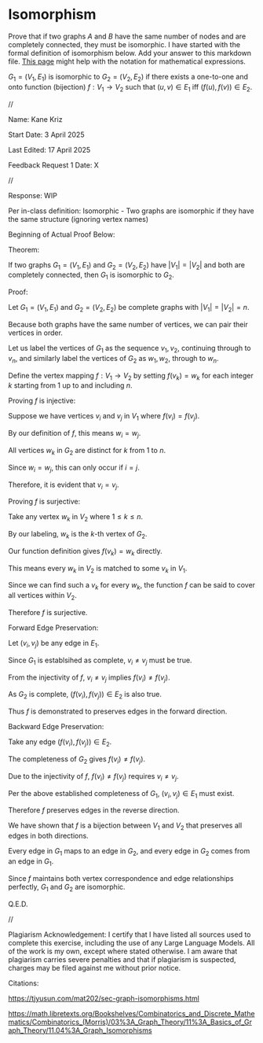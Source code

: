 # Isomorphism

Prove that if two graphs $A$ and $B$ have the same number of nodes and are
completely connected, they must be isomorphic. I have started with the formal
definition of isomorphism below. Add your answer to this markdown file. [This
page](https://docs.github.com/en/get-started/writing-on-github/working-with-advanced-formatting/writing-mathematical-expressions)
might help with the notation for mathematical expressions.

$G_1=(V_1 , E_1)$ is isomorphic to $G_2 = (V_2, E_2)$ if there exists a
one-to-one and onto function (bijection) $f: V_1 \rightarrow V_2$ such that $(u,v)
\in E_1$ iff $(f(u),f(v)) \in E_2$.


//


Name: Kane Kriz

Start Date: 3 April 2025

Last Edited: 17 April 2025

Feedback Request 1 Date: X


//


Response: WIP

Per in-class definition: Isomorphic - Two graphs are isomorphic if they have the same structure (ignoring vertex names)


Beginning of Actual Proof Below:

Theorem: 

If two graphs $G_1=(V_1, E_1)$ and $G_2=(V_2, E_2)$ have $|V_1| = |V_2|$ and both are completely connected, then $G_1$ is isomorphic to $G_2$.


Proof:

Let $G_1=(V_1,E_1)$ and $G_2=(V_2,E_2)$ be complete graphs with $|V_1|=|V_2|=n$.


Because both graphs have the same number of vertices, we can pair their vertices in order. 

Let us label the vertices of $G_1$ as the sequence $v_1, v_2,$ continuing through to $v_n$, and similarly label the vertices of $G_2$ as $w_1, w_2,$ through to $w_n$.

Define the vertex mapping $f:V_1\rightarrow V_2$ by setting $f(v_k) = w_k$ for each integer $k$ starting from 1 up to and including $n$.


Proving $f$ is injective:

Suppose we have vertices $v_i$ and $v_j$ in $V_1$ where $f(v_i) = f(v_j)$.  

By our definition of $f$, this means $w_i = w_j$.  

All vertices $w_k$ in $G_2$ are distinct for $k$ from 1 to $n$. 

Since $w_i = w_j$, this can only occur if $i = j$.  

Therefore, it is evident that $v_i = v_j$.


Proving $f$ is surjective:

Take any vertex $w_k$ in $V_2$ where $1 \leq k \leq n$.  

By our labeling, $w_k$ is the $k$-th vertex of $G_2$.  

Our function definition gives $f(v_k) = w_k$ directly.  

This means every $w_k$ in $V_2$ is matched to some $v_k$ in $V_1$.  

Since we can find such a $v_k$ for every $w_k$, the function $f$ can be said to cover all vertices within $V_2$.  

Therefore $f$ is surjective.


Forward Edge Preservation:

Let $(v_i, v_j)$ be any edge in $E_1$.  

Since $G_1$ is establsihed as complete, $v_i \neq v_j$ must be true.  

From the injectivity of $f$,  $v_i \neq v_j$ implies $f(v_i) \neq f(v_j)$.  

As $G_2$ is complete, $(f(v_i), f(v_j)) \in E_2$ is also true.  

Thus $f$ is demonstrated to preserves edges in the forward direction.


Backward Edge Preservation:

Take any edge $(f(v_i), f(v_j)) \in E_2$.  

The completeness of $G_2$ gives $f(v_i) \neq f(v_j)$.  

Due to the injectivity of $f$, $f(v_i) \neq f(v_j)$ requires $v_i \neq v_j$.  

Per the above established completeness of $G_1$, $(v_i, v_j) \in E_1$ must exist.  

Therefore $f$ preserves edges in the reverse direction.


We have shown that $f$ is a bijection between $V_1$ and $V_2$ that preserves all edges in both directions.

Every edge in $G_1$ maps to an edge in $G_2$, and every edge in $G_2$ comes from an edge in $G_1$. 

Since $f$ maintains both vertex correspondence and edge relationships perfectly, $G_1$ and $G_2$ are isomorphic.

Q.E.D.


//


Plagiarism Acknowledgement: I certify that I have listed all sources used to complete this exercise, including the use of any Large Language Models. All of the work is my own, except where stated otherwise. I am aware that plagiarism carries severe penalties and that if plagiarism is suspected, charges may be filed against me without prior notice.


Citations:

https://tjyusun.com/mat202/sec-graph-isomorphisms.html

https://math.libretexts.org/Bookshelves/Combinatorics_and_Discrete_Mathematics/Combinatorics_(Morris)/03%3A_Graph_Theory/11%3A_Basics_of_Graph_Theory/11.04%3A_Graph_Isomorphisms
